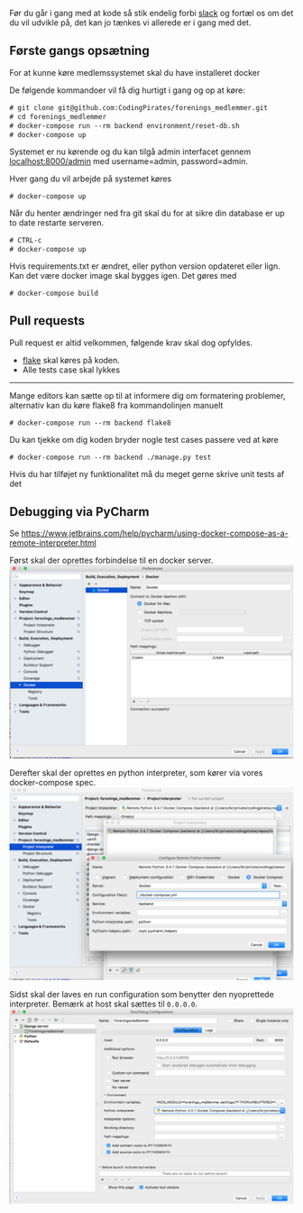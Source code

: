 Før du går i gang med at kode så stik endelig forbi [slack](https://codingpirates.signup.team) 
og fortæl os om det du vil udvikle på, det kan jo tænkes vi allerede er i gang med det. 


## Første gangs opsætning
For at kunne køre medlemssystemet skal du have installeret docker

De følgende kommandoer vil få dig hurtigt i gang og op at køre:
```
# git clone git@github.com:CodingPirates/forenings_medlemmer.git
# cd forenings_medlemmer
# docker-compose run --rm backend environment/reset-db.sh
# docker-compose up
```

Systemet er nu kørende og du kan tilgå admin interfacet gennem 
[localhost:8000/admin](http://localhost:8000/admin)
med username=admin, password=admin.

Hver gang du vil arbejde på systemet køres 
```
# docker-compose up
```
Når du henter ændringer ned fra git skal du for at sikre din
database er up to date restarte serveren.
```
# CTRL-c
# docker-compose up
```
Hvis requirements.txt er ændret, eller python version opdateret eller
lign. Kan det være docker image skal bygges igen. Det gøres med
```
# docker-compose build
```

## Pull requests
Pull request er altid velkommen, følgende krav skal dog opfyldes. 
* [flake](http://flake8.pycqa.org/en/latest/) skal køres på koden. 
* Alle tests case skal lykkes
  

---
Mange editors kan sætte op til at informere dig om formatering problemer, 
alternativ kan du køre flake8 fra kommandolinjen manuelt
```
# docker-compose run --rm backend flake8
```
  
Du kan tjekke om dig koden bryder nogle test cases passere ved at køre
```
# docker-compose run --rm backend ./manage.py test
```
Hvis du har tilføjet ny funktionalitet må du meget gerne skrive unit tests af det

## Debugging via PyCharm
Se https://www.jetbrains.com/help/pycharm/using-docker-compose-as-a-remote-interpreter.html

Først skal der oprettes forbindelse til en docker server.
![Docker server config](./doc_assets/docker_server.png)

Derefter skal der oprettes en python interpreter, som kører via vores docker-compose spec.
![Interpreter config](./doc_assets/interpreter.png)

Sidst skal der laves en run configuration som benytter den nyoprettede interpreter.
Bemærk at host skal sættes til `0.0.0.0`.
![Run config](./doc_assets/run_conf.png)